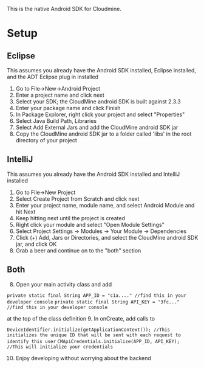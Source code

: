 This is the native Android SDK for Cloudmine. 

Setup
====

Eclipse
----

This assumes you already have the Android SDK installed, Eclipse installed, and the ADT Eclipse plug in installed

1. Go to File->New->Android Project
2. Enter a project name and click next
3. Select your SDK; the CloudMine android SDK is built against 2.3.3
4. Enter your package name and click Finish
5. In Package Explorer, right click your project and select "Properties"
6. Select Java Build Path, Libraries
7. Select Add External Jars and add the CloudMine android SDK jar
8. Copy the CloudMine android SDK jar to a folder called 'libs' in the root directory of your project

IntelliJ
----

This assumes you already have the Android SDK installed and IntelliJ installed

1. Go to File->New Project
2. Select Create Project from Scratch and click next
3. Enter your project name, module name, and select Android Module and hit Next
4. Keep hitting next until the project is created
5. Right click your module and select "Open Module Settings"
6. Select Project Settings -> Modules -> Your Module -> Dependencies
7. Click (+) Add, Jars or Directories, and select the CloudMine android SDK jar, and click OK
8. Grab a beer and continue on to the "both" section

Both
----

8. Open your main activity class and add

`private static final String APP_ID = "c1a...." //find this in your developer console`
`private static final String API_KEY = "3fc..." //find this in your developer console`

at the top of the class definition
9. In onCreate, add calls to

`DeviceIdentifier.initialize(getApplicationContext()); //This initializes the unique ID that will be sent with each request to identify this user`
`CMApiCredentials.initialize(APP_ID, API_KEY); //This will initialize your credentials`

10. Enjoy developing without worrying about the backend
